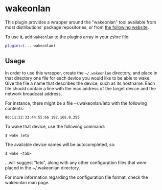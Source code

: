 # wakeonlan

This plugin provides a wrapper around the "wakeonlan" tool available from most distributions' package repositories, or
from [the following website](https://github.com/jpoliv/wakeonlan).

To use it, add `wakeonlan` to the plugins array in your zshrc file:

```zsh
plugins=(... wakeonlan)
```

## Usage

In order to use this wrapper, create the `~/.wakeonlan` directory, and place in that directory one file for each device
you would like to be able to wake. Give the file a name that describes the device, such as its hostname. Each file
should contain a line with the mac address of the target device and the network broadcast address.

For instance, there might be a file ~/.wakeonlan/leto with the following contents:

```
00:11:22:33:44:55:66 192.168.0.255
```

To wake that device, use the following command:

```console
$ wake leto
```

The available device names will be autocompleted, so:

```console
$ wake <tab>
```

...will suggest "leto", along with any other configuration files that were placed in the ~/.wakeonlan directory.

For more information regarding the configuration file format, check the wakeonlan man page.
